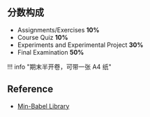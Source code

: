 
## 分数构成

- Assignments/Exercises **10%**
- Course Quiz **10%**
- Experiments and Experimental Project **30%**
- Final Examination **50%**

!!! info "期末半开卷，可带一张 A4 纸"

## Reference

- [Min-Babel Library](https://ruoxining.github.io/notebook/docs/1-cs/database/)